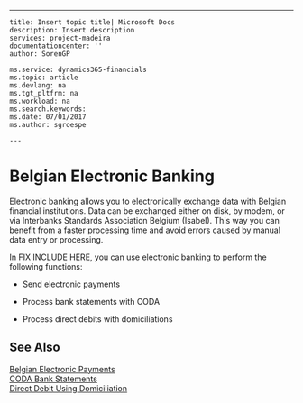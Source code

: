 ---
    title: Insert topic title| Microsoft Docs
    description: Insert description
    services: project-madeira
    documentationcenter: ''
    author: SorenGP

    ms.service: dynamics365-financials
    ms.topic: article
    ms.devlang: na
    ms.tgt_pltfrm: na
    ms.workload: na
    ms.search.keywords:
    ms.date: 07/01/2017
    ms.author: sgroespe

    ---
# Belgian Electronic Banking
Electronic banking allows you to electronically exchange data with Belgian financial institutions. Data can be exchanged either on disk, by modem, or via Interbanks Standards Association Belgium \(Isabel\). This way you can benefit from a faster processing time and avoid errors caused by manual data entry or processing.  
  
 In FIX INCLUDE HERE<!--[!INCLUDE[nav_current_short](../../BusinessFunctionality/IntegratingWithMicrosoftOffice/includes/nav_current_short_md.md)] -->, you can use electronic banking to perform the following functions:  
  
-   Send electronic payments  
  
-   Process bank statements with CODA  
  
-   Process direct debits with domiciliations  
  
## See Also  
 [Belgian Electronic Payments](../../LocalFunctionalityForMicrosoftDynamicsNav2016/Belgium/belgian-electronic-payments.md)   
 [CODA Bank Statements](../../LocalFunctionalityForMicrosoftDynamicsNav2016/Belgium/coda-bank-statements.md)   
 [Direct Debit Using Domiciliation](../../LocalFunctionalityForMicrosoftDynamicsNav2016/Belgium/direct-debit-using-domiciliation.md)